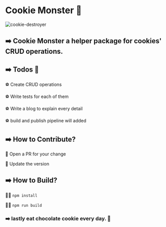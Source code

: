 # Cookie Monster 🌚

![cookie-destroyer](./images/cookie-monster.gif)


## ➡️ Cookie Monster a helper package for cookies' CRUD operations. 


## ➡️ Todos 🥁

⚽️ Create CRUD operations

⚽️ Write tests for each of them 

⚽️ Write a blog to explain every detail 

⚽️ build and publish pipeline will added

## ➡️ How to Contribute?

🧩 Open a PR for your change

🧩 Update the version 

## ➡️ How to Build?

👨‍🚒 `npm install`

👨‍🚒 `npm run build`



### ➡️ lastly eat chocolate cookie every day. 🍪
